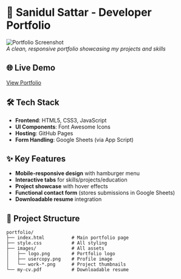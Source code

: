 # 💼 Sanidul Sattar - Developer Portfolio

![Portfolio Screenshot](images/Screenshot.JPG)  
*A clean, responsive portfolio showcasing my projects and skills*

## 🌐 Live Demo
[View Portfolio](https://sanidulsattar.github.io/portfolio/)

## 🛠️ Tech Stack
- **Frontend**: HTML5, CSS3, JavaScript
- **UI Components**: Font Awesome Icons
- **Hosting**: GitHub Pages
- **Form Handling**: Google Sheets (via App Script)

## ✨ Key Features
- **Mobile-responsive design** with hamburger menu
- **Interactive tabs** for skills/projects/education
- **Project showcase** with hover effects
- **Functional contact form** (stores submissions in Google Sheets)
- **Downloadable resume** integration

## 📂 Project Structure
```plaintext
portfolio/
├── index.html          # Main portfolio page
├── style.css           # All styling
├── images/             # All assets
│   ├── logo.png        # Portfolio logo
│   ├── usercopy.png    # Profile image
│   └── work-*.png      # Project thumbnails
└── my-cv.pdf           # Downloadable resume
